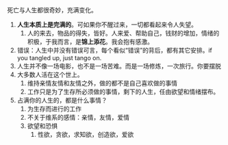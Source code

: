 死亡与人生都很奇妙，充满变化。
1. **人生本质上是完满的**。可如果你不醒过来，一切都看起来令人失望。
	1. 人的来去，物品的得失，皆好。人来爱、帮助自己，钱财的增加，情绪的积极，于我而言，是**锦上添花**。我会抱有感激。
2. 错误：人生中并没有错误可言，每个看似“错误”的背后，都有其它安排。if you tangled up, just tango on.
3. 人生并不像一场电影，也不是一场苦难。而是一场修炼，一次旅行。你要摆脱
4. 大多数人活在这个世上。
	1. 维持亲情友情和友情之外，做的都不是自己喜欢做的事情
	2. 工作只是为了生存所必须做的事情，剩下的人生，任由欲望和情绪摆布。
5. 占满你的人生的，都是什么事情？
	1. 为生存而进行的工作
	2. 不关于维系的感情：亲情，友情，爱情
	3. 欲望和恐惧
		1. 性欲，贪欲，求知欲，创造欲，爱欲